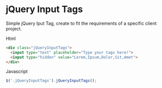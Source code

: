 # jQuery Input Tags

Simple jQuery Iput Tag, create to fit the requirements of a specific client project.

Html
```html
<div class="jQueryInputTags">
  <input type="text" placeholder="Type your tags here!">
  <input type="hidden" value="Lorem,Ipsum,Dolor,Sit,Amet">
</div>
```
Javascript
```javascript
$('.jQueryInputTags').jQueryInputTags();
```